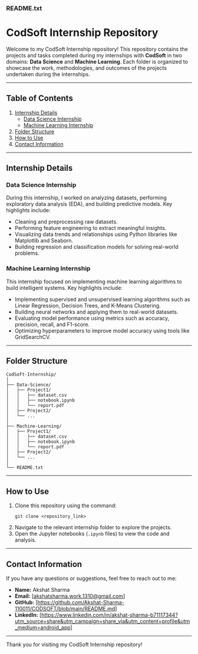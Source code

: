 
### README.txt  

# CodSoft Internship Repository  

Welcome to my CodSoft Internship repository! This repository contains the projects and tasks completed during my internships with **CodSoft** in two domains: **Data Science** and **Machine Learning**. Each folder is organized to showcase the work, methodologies, and outcomes of the projects undertaken during the internships.  

---

## Table of Contents  
1. [Internship Details](#internship-details)  
    - [Data Science Internship](#data-science-internship)  
    - [Machine Learning Internship](#machine-learning-internship)  
2. [Folder Structure](#folder-structure)  
3. [How to Use](#how-to-use)  
4. [Contact Information](#contact-information)  

---

## Internship Details  

### Data Science Internship  
During this internship, I worked on analyzing datasets, performing exploratory data analysis (EDA), and building predictive models. Key highlights include:  
- Cleaning and preprocessing raw datasets.  
- Performing feature engineering to extract meaningful insights.  
- Visualizing data trends and relationships using Python libraries like Matplotlib and Seaborn.  
- Building regression and classification models for solving real-world problems.  

### Machine Learning Internship  
This internship focused on implementing machine learning algorithms to build intelligent systems. Key highlights include:  
- Implementing supervised and unsupervised learning algorithms such as Linear Regression, Decision Trees, and K-Means Clustering.  
- Building neural networks and applying them to real-world datasets.  
- Evaluating model performance using metrics such as accuracy, precision, recall, and F1-score.  
- Optimizing hyperparameters to improve model accuracy using tools like GridSearchCV.  

---

## Folder Structure  
```  
CodSoft-Internship/  
│  
├── Data-Science/  
│   ├── Project1/  
│   │   ├── dataset.csv  
│   │   ├── notebook.ipynb  
│   │   └── report.pdf  
│   ├── Project2/  
│   └── ...  
│  
├── Machine-Learning/  
│   ├── Project1/  
│   │   ├── dataset.csv  
│   │   ├── notebook.ipynb  
│   │   └── report.pdf  
│   ├── Project2/  
│   └── ...  
│  
└── README.txt  
```  

---

## How to Use  
1. Clone this repository using the command:  
   ```  
   git clone <repository_link>  
   ```  
2. Navigate to the relevant internship folder to explore the projects.  
3. Open the Jupyter notebooks (`.ipynb` files) to view the code and analysis.  

---

## Contact Information  
If you have any questions or suggestions, feel free to reach out to me:  
- **Name:** Akshat Sharma  
- **Email:** [akshatsharma.work.1310@gmail.com]  
- **GitHub:** [https://github.com/Akshat-Sharma-110011/CODSOFT/blob/main/README.md]
- **LinkedIn:** [https://www.linkedin.com/in/akshat-sharma-b71117344?utm_source=share&utm_campaign=share_via&utm_content=profile&utm_medium=android_app]  

---  

Thank you for visiting my CodSoft Internship repository!  
